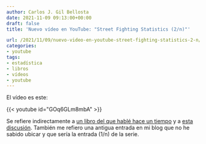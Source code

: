 ```yaml
---
author: Carlos J. Gil Bellosta
date: 2021-11-09 09:13:00+00:00
draft: false
title: 'Nuevo vídeo en YouTube: "Street Fighting Statistics (2/n)"'

url: /2021/11/09/nuevo-video-en-youtube-street-fighting-statistics-2-n/
categories:
- youtube
tags:
- estadística
- libros
- vídeos
- youtube
---
```


El vídeo es este:

{{< youtube id="GOq6GLm8mbA" >}}

Se refiere indirectamente a [un libro del que hablé hace un tiempo](https://www.datanalytics.com/2019/01/29/evaluacion-de-trucos-para-multiplicaciones-aproximadas/) y a [esta discusión](https://statmodeling.stat.columbia.edu/2016/01/11/street-fighting-stats-a-one-week-module/). También me refiero una antigua entrada en mi blog que no he sabido ubicar y que sería la entrada (1/n) de la serie.



